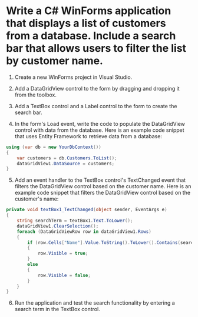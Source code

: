 # Write a C# WinForms application that displays a list of customers from a database. Include a search bar that allows users to filter the list by customer name.

1. Create a new WinForms project in Visual Studio.

2. Add a DataGridView control to the form by dragging and dropping it from the toolbox.

3. Add a TextBox control and a Label control to the form to create the search bar.

4. In the form's Load event, write the code to populate the DataGridView control with data from the database. Here is an example code snippet that uses Entity Framework to retrieve data from a database:

```csharp
using (var db = new YourDbContext())
{
    var customers = db.Customers.ToList();
    dataGridView1.DataSource = customers;
}
```

5. Add an event handler to the TextBox control's TextChanged event that filters the DataGridView control based on the customer name. Here is an example code snippet that filters the DataGridView control based on the customer's name:

```csharp
private void textBox1_TextChanged(object sender, EventArgs e)
{
    string searchTerm = textBox1.Text.ToLower();
    dataGridView1.ClearSelection();
    foreach (DataGridViewRow row in dataGridView1.Rows)
    {
        if (row.Cells["Name"].Value.ToString().ToLower().Contains(searchTerm))
        {
            row.Visible = true;
        }
        else
        {
            row.Visible = false;
        }
    }
}
```

6. Run the application and test the search functionality by entering a search term in the TextBox control.